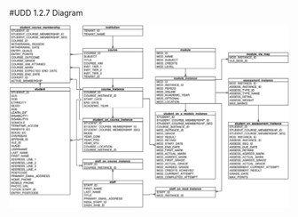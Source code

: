#UDD 1.2.7 Diagram

![UDD entity relation diagram](media/UDDdiagram.png "UDD entity relation diagram")
